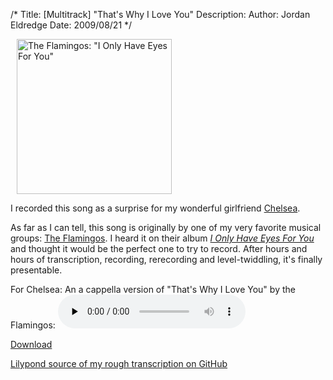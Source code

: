 /*
Title: [Multitrack] "That's Why I Love You"
Description:
Author: Jordan Eldredge
Date: 2009/08/21
*/

<a href="http://www.amazon.com/I-Only-Have-Eyes-You/dp/B000005MWW"><img class="alignright size-full wp-image-607" style="margin-left: 10px;" title="The Flamingos: &quot;I Only Have Eyes For You&quot;" src="http://blog.classicalcode.com/wp-content/uploads/2009/08/1996-cd-coverbig-310.jpg" alt="The Flamingos: &quot;I Only Have Eyes For You&quot;" width="248" height="248" /></a>

I recorded this song as a surprise for my wonderful girlfriend <a href="http://www.chelseahollow.com">Chelsea</a>.

As far as I can tell, this song is originally by one of my very favorite musical groups: <a href="http://en.wikipedia.org/wiki/The_Flamingos">The Flamingos</a>. I heard it on their album <a href="http://www.amazon.com/I-Only-Have-Eyes-You/dp/B000005MWW"><em>I Only Have Eyes For You</em></a> and thought it would be the perfect one to try to record. After hours and hours of transcription, recording, rerecording and level-twiddling, it's finally presentable.

For Chelsea: An a cappella version of "That's Why I Love You" by the Flamingos:
<audio id="wp_mep_21" src="http://blog.classicalcode.com/wp-content/uploads/2009/08/Thats-Why-I-Love-You.mp3" type="audio/mp3"    controls="controls" preload="none"  ></audio>

<a href="http://blog.classicalcode.com/wp-content/uploads/2009/08/Thats-Why-I-Love-You.mp3">Download</a>

<a href="https://github.com/captbaritone/eldredge-thats_why_i_love_you">Lilypond source of my rough transcription on GitHub</a>
